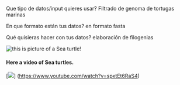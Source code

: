 Que tipo de datos/input quieres usar?
Filtrado de genoma de tortugas marinas

En que formato están tus datos?
en formato fasta

Qué quisieras hacer con tus datos?
elaboración de filogenias


![this is picture of a Sea turtle! ](https://th.bing.com/th/id/R.90f240fd0f6ea009f80950950ead5b2e?rik=7qXIVlc1MiFbjA&riu=http%3a%2f%2fgetwallpapers.com%2fwallpaper%2ffull%2f6%2f1%2ff%2f390894.jpg&ehk=Pe6KLXtfj1P%2bjWQVxXgckqccKh6SC18iGKWgvEBT6s8%3d&risl=&pid=ImgRaw&r=0) 




#### Here a video of Sea turtles.
[![ ](https://img.youtube.com/vi/spxtEt6RaS4/0.jpg)] (https://www.youtube.com/watch?v=spxtEt6RaS4) 


